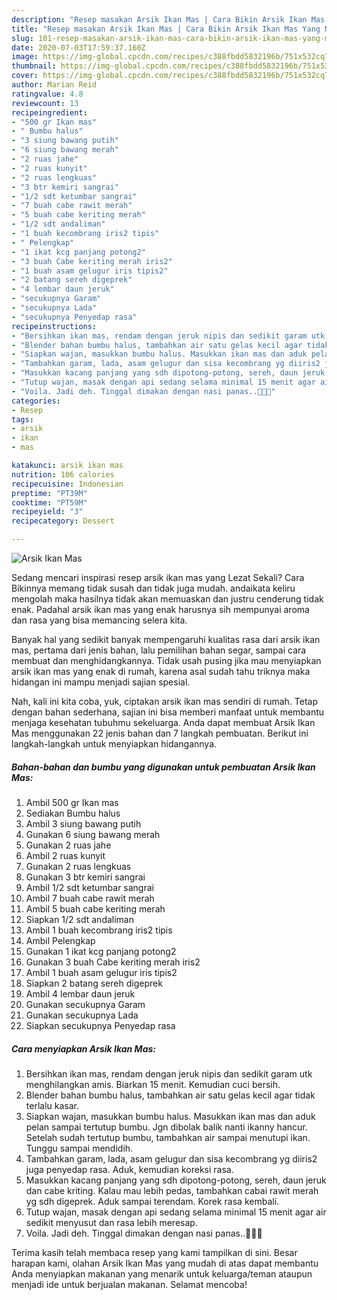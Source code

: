 ```yaml
---
description: "Resep masakan Arsik Ikan Mas | Cara Bikin Arsik Ikan Mas Yang Mudah Dan Praktis"
title: "Resep masakan Arsik Ikan Mas | Cara Bikin Arsik Ikan Mas Yang Mudah Dan Praktis"
slug: 101-resep-masakan-arsik-ikan-mas-cara-bikin-arsik-ikan-mas-yang-mudah-dan-praktis
date: 2020-07-03T17:59:37.160Z
image: https://img-global.cpcdn.com/recipes/c388fbdd5832196b/751x532cq70/arsik-ikan-mas-foto-resep-utama.jpg
thumbnail: https://img-global.cpcdn.com/recipes/c388fbdd5832196b/751x532cq70/arsik-ikan-mas-foto-resep-utama.jpg
cover: https://img-global.cpcdn.com/recipes/c388fbdd5832196b/751x532cq70/arsik-ikan-mas-foto-resep-utama.jpg
author: Marian Reid
ratingvalue: 4.8
reviewcount: 13
recipeingredient:
- "500 gr Ikan mas"
- " Bumbu halus"
- "3 siung bawang putih"
- "6 siung bawang merah"
- "2 ruas jahe"
- "2 ruas kunyit"
- "2 ruas lengkuas"
- "3 btr kemiri sangrai"
- "1/2 sdt ketumbar sangrai"
- "7 buah cabe rawit merah"
- "5 buah cabe keriting merah"
- "1/2 sdt andaliman"
- "1 buah kecombrang iris2 tipis"
- " Pelengkap"
- "1 ikat kcg panjang potong2"
- "3 buah Cabe keriting merah iris2"
- "1 buah asam gelugur iris tipis2"
- "2 batang sereh digeprek"
- "4 lembar daun jeruk"
- "secukupnya Garam"
- "secukupnya Lada"
- "secukupnya Penyedap rasa"
recipeinstructions:
- "Bersihkan ikan mas, rendam dengan jeruk nipis dan sedikit garam utk menghilangkan amis. Biarkan 15 menit. Kemudian cuci bersih."
- "Blender bahan bumbu halus, tambahkan air satu gelas kecil agar tidak terlalu kasar."
- "Siapkan wajan, masukkan bumbu halus. Masukkan ikan mas dan aduk pelan sampai tertutup bumbu. Jgn dibolak balik nanti ikanny hancur. Setelah sudah tertutup bumbu, tambahkan air sampai menutupi ikan. Tunggu sampai mendidih."
- "Tambahkan garam, lada, asam gelugur dan sisa kecombrang yg diiris2 juga penyedap rasa. Aduk, kemudian koreksi rasa."
- "Masukkan kacang panjang yang sdh dipotong-potong, sereh, daun jeruk dan cabe kriting. Kalau mau lebih pedas, tambahkan cabai rawit merah yg sdh digeprek. Aduk sampai terendam. Korek rasa kembali."
- "Tutup wajan, masak dengan api sedang selama minimal 15 menit agar air sedikit menyusut dan rasa lebih meresap."
- "Voila. Jadi deh. Tinggal dimakan dengan nasi panas..👏👏👏"
categories:
- Resep
tags:
- arsik
- ikan
- mas

katakunci: arsik ikan mas 
nutrition: 106 calories
recipecuisine: Indonesian
preptime: "PT39M"
cooktime: "PT59M"
recipeyield: "3"
recipecategory: Dessert

---
```



![Arsik Ikan Mas](https://img-global.cpcdn.com/recipes/c388fbdd5832196b/751x532cq70/arsik-ikan-mas-foto-resep-utama.jpg)

Sedang mencari inspirasi resep arsik ikan mas yang Lezat Sekali? Cara Bikinnya memang tidak susah dan tidak juga mudah. andaikata keliru mengolah maka hasilnya tidak akan memuaskan dan justru cenderung tidak enak. Padahal arsik ikan mas yang enak harusnya sih mempunyai aroma dan rasa yang bisa memancing selera kita.

Banyak hal yang sedikit banyak mempengaruhi kualitas rasa dari arsik ikan mas, pertama dari jenis bahan, lalu pemilihan bahan segar, sampai cara membuat dan menghidangkannya. Tidak usah pusing jika mau menyiapkan arsik ikan mas yang enak di rumah, karena asal sudah tahu triknya maka hidangan ini mampu menjadi sajian spesial.




Nah, kali ini kita coba, yuk, ciptakan arsik ikan mas sendiri di rumah. Tetap dengan bahan sederhana, sajian ini bisa memberi manfaat untuk membantu menjaga kesehatan tubuhmu sekeluarga. Anda dapat membuat Arsik Ikan Mas menggunakan 22 jenis bahan dan 7 langkah pembuatan. Berikut ini langkah-langkah untuk menyiapkan hidangannya.

<!--inarticleads1-->

##### Bahan-bahan dan bumbu yang digunakan untuk pembuatan Arsik Ikan Mas:

1. Ambil 500 gr Ikan mas
1. Sediakan  Bumbu halus
1. Ambil 3 siung bawang putih
1. Gunakan 6 siung bawang merah
1. Gunakan 2 ruas jahe
1. Ambil 2 ruas kunyit
1. Gunakan 2 ruas lengkuas
1. Gunakan 3 btr kemiri sangrai
1. Ambil 1/2 sdt ketumbar sangrai
1. Ambil 7 buah cabe rawit merah
1. Ambil 5 buah cabe keriting merah
1. Siapkan 1/2 sdt andaliman
1. Ambil 1 buah kecombrang iris2 tipis
1. Ambil  Pelengkap
1. Gunakan 1 ikat kcg panjang potong2
1. Gunakan 3 buah Cabe keriting merah iris2
1. Ambil 1 buah asam gelugur iris tipis2
1. Siapkan 2 batang sereh digeprek
1. Ambil 4 lembar daun jeruk
1. Gunakan secukupnya Garam
1. Gunakan secukupnya Lada
1. Siapkan secukupnya Penyedap rasa




<!--inarticleads2-->

##### Cara menyiapkan Arsik Ikan Mas:

1. Bersihkan ikan mas, rendam dengan jeruk nipis dan sedikit garam utk menghilangkan amis. Biarkan 15 menit. Kemudian cuci bersih.
1. Blender bahan bumbu halus, tambahkan air satu gelas kecil agar tidak terlalu kasar.
1. Siapkan wajan, masukkan bumbu halus. Masukkan ikan mas dan aduk pelan sampai tertutup bumbu. Jgn dibolak balik nanti ikanny hancur. Setelah sudah tertutup bumbu, tambahkan air sampai menutupi ikan. Tunggu sampai mendidih.
1. Tambahkan garam, lada, asam gelugur dan sisa kecombrang yg diiris2 juga penyedap rasa. Aduk, kemudian koreksi rasa.
1. Masukkan kacang panjang yang sdh dipotong-potong, sereh, daun jeruk dan cabe kriting. Kalau mau lebih pedas, tambahkan cabai rawit merah yg sdh digeprek. Aduk sampai terendam. Korek rasa kembali.
1. Tutup wajan, masak dengan api sedang selama minimal 15 menit agar air sedikit menyusut dan rasa lebih meresap.
1. Voila. Jadi deh. Tinggal dimakan dengan nasi panas..👏👏👏




Terima kasih telah membaca resep yang kami tampilkan di sini. Besar harapan kami, olahan Arsik Ikan Mas yang mudah di atas dapat membantu Anda menyiapkan makanan yang menarik untuk keluarga/teman ataupun menjadi ide untuk berjualan makanan. Selamat mencoba!
